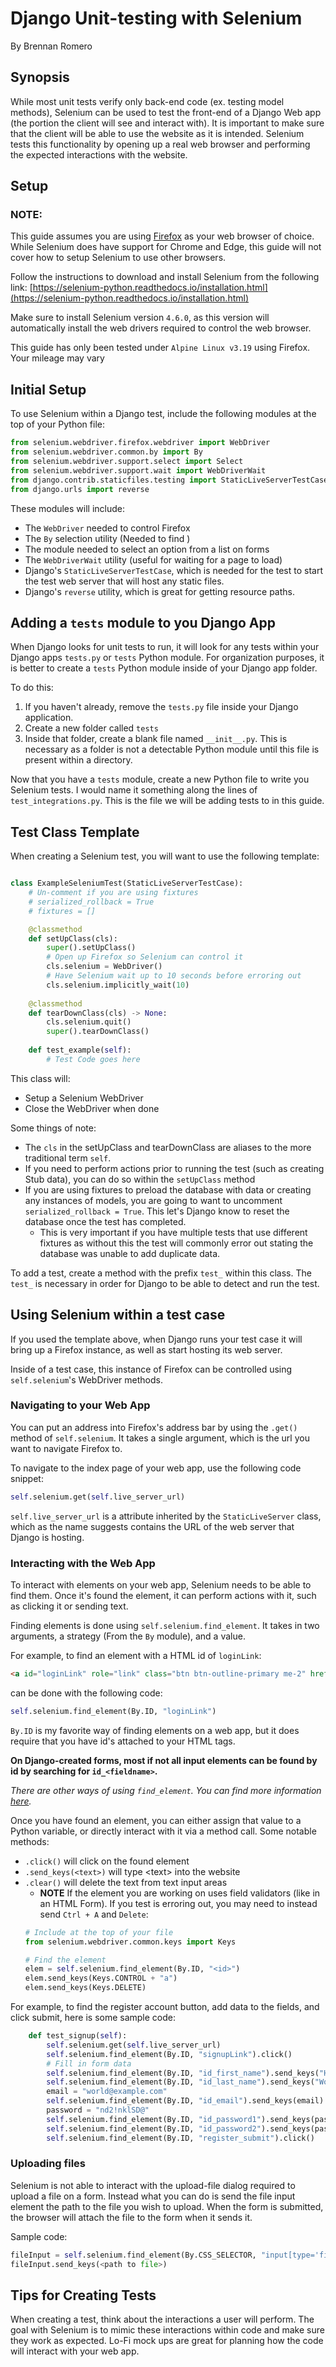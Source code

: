 
# Django Unit-testing with Selenium

By Brennan Romero

## Synopsis

While most unit tests verify only back-end code (ex. testing model methods), Selenium can be used to test the front-end of a Django Web app (the portion the client will see and interact with). It is important to make sure that the client will be able to use the website as it is intended. Selenium tests this functionality by opening up a real web browser and performing the expected interactions with the website. 

## Setup

### **NOTE:**

This guide assumes you are using [Firefox](https://www.mozilla.org/en-US/firefox/new/) as your web browser of choice. While Selenium does have support for Chrome and Edge, this guide will not cover how to setup Selenium to use other browsers.

Follow the instructions to download and install Selenium from the following link: [https://selenium-python.readthedocs.io/installation.html](https://selenium-python.readthedocs.io/installation.html)

Make sure to install Selenium version `4.6.0`, as this version will automatically install the web drivers required to control the web browser.

This guide has only been tested under `Alpine Linux v3.19` using Firefox. Your mileage may vary

## Initial Setup

To use Selenium within a Django test, include the following modules at the top of your Python file:
```python
from selenium.webdriver.firefox.webdriver import WebDriver
from selenium.webdriver.common.by import By
from selenium.webdriver.support.select import Select
from selenium.webdriver.support.wait import WebDriverWait
from django.contrib.staticfiles.testing import StaticLiveServerTestCase
from django.urls import reverse
```

These modules will include:

- The `WebDriver` needed to control Firefox
- The `By` selection utility (Needed to find )
- The module needed to select an option from a list on forms
- The `WebDriverWait` utility (useful for waiting for a page to load)
- Django's `StaticLiveServerTestCase`, which is needed for the test to start the test web server that will host any static files.
- Django's `reverse` utility, which is great for getting resource paths.

## Adding a `tests` module to you Django App

When Django looks for unit tests to run, it will look for any tests within your Django apps `tests.py` or `tests` Python module. For organization purposes, it is better to create a `tests` Python module inside of your Django app folder.

To do this:

1. If you haven't already, remove the `tests.py` file inside your Django application.
1. Create a new folder called `tests`
1. Inside that folder, create a blank file named `__init__.py`. This is necessary as a folder is not a detectable Python module until this file is present within a directory.

Now that you have a `tests` module, create a new Python file to write you Selenium tests. I would name it something along the lines of `test_integrations.py`. This is the file we will be adding tests to in this guide.

## Test Class Template

When creating a Selenium test, you will want to use the following template:

```python

class ExampleSeleniumTest(StaticLiveServerTestCase):
	# Un-comment if you are using fixtures
    # serialized_rollback = True
    # fixtures = []

    @classmethod
    def setUpClass(cls):
        super().setUpClass()
        # Open up Firefox so Selenium can control it
        cls.selenium = WebDriver()
        # Have Selenium wait up to 10 seconds before erroring out
        cls.selenium.implicitly_wait(10)
    
    @classmethod
    def tearDownClass(cls) -> None:
        cls.selenium.quit()
        super().tearDownClass()
    
    def test_example(self):
    	# Test Code goes here

```

This class will:

- Setup a Selenium WebDriver
- Close the WebDriver when done

Some things of note:

- The `cls` in the setUpClass and tearDownClass are aliases to the more traditional term `self`.
- If you need to perform actions prior to running the test (such as creating Stub data), you can do so within the `setUpClass` method
- If you are using fixtures to preload the database with data or creating any instances of models, you are going to want to uncomment `serialized_rollback = True`. This let's Django know to reset the database once the test has completed.
    - This is very important if you have multiple tests that use different fixtures as without this the test will commonly error out stating the database was unable to add duplicate data.


To add a test, create a method with the prefix `test_` within this class. The `test_` is necessary in order for Django to be able to detect and run the test.

## Using Selenium within a test case

If you used the template above, when Django runs your test case it will bring up a Firefox instance, as well as start hosting its web server.

Inside of a test case, this instance of Firefox can be controlled using `self.selenium`'s WebDriver methods.

### Navigating to your Web App

You can put an address into Firefox's address bar by using the `.get()` method of `self.selenium`. It takes a single argument, which is the url you want to navigate Firefox to.

To navigate to the index page of your web app, use the following code snippet:
```python
self.selenium.get(self.live_server_url)
```

`self.live_server_url` is a attribute inherited by the `StaticLiveServer` class, which as the name suggests contains the URL of the web server that Django is hosting.


### Interacting with the Web App

To interact with elements on your web app, Selenium needs to be able to find them. Once it's found the element, it can perform actions with it, such as clicking it or sending text.

Finding elements is done using `self.selenium.find_element`. It takes in two arguments, a strategy (From the `By` module), and a value.

For example, to find an element with a HTML id of `loginLink`:
```HTML
<a id="loginLink" role="link" class="btn btn-outline-primary me-2" href="{% url 'login' %}">Login</a>
```
can be done with the following code:
```python
self.selenium.find_element(By.ID, "loginLink")
```

`By.ID` is my favorite way of finding elements on a web app, but it does require that you have id's attached to your HTML tags. 

**On Django-created forms, most if not all input elements can be found by id by searching for `id_<fieldname>`.**

*There are other ways of using `find_element`. You can find more information [here](https://www.selenium.dev/documentation/webdriver/elements/finders/).*

Once you have found an element, you can either assign that value to a Python variable, or directly interact with it via a method call.
Some notable methods:

- `.click()` will click on the found element
- `.send_keys(<text>)` will type \<text\> into the website
- `.clear()` will delete the text from text input areas
    - **NOTE** If the element you are working on uses field validators (like in an HTML Form). If you test is erroring out, you may need to instead send `Ctrl + A` and `Delete`:
    ```python
    # Include at the top of your file
    from selenium.webdriver.common.keys import Keys

    # Find the element
    elem = self.selenium.find_element(By.ID, "<id>")
    elem.send_keys(Keys.CONTROL + "a")
    elem.send_keys(Keys.DELETE)

    ```

For example, to find the register account button, add data to the fields, and click submit, here is some sample code:
```python
    def test_signup(self):
        self.selenium.get(self.live_server_url)
        self.selenium.find_element(By.ID, "signupLink").click()
        # Fill in form data
        self.selenium.find_element(By.ID, "id_first_name").send_keys("Hello")
        self.selenium.find_element(By.ID, "id_last_name").send_keys("World")
        email = "world@example.com"
        self.selenium.find_element(By.ID, "id_email").send_keys(email)
        password = "nd2!nklSD@"
        self.selenium.find_element(By.ID, "id_password1").send_keys(password)
        self.selenium.find_element(By.ID, "id_password2").send_keys(password)
        self.selenium.find_element(By.ID, "register_submit").click()
```

### Uploading files

Selenium is not able to interact with the upload-file dialog required to upload a file on a form. Instead what you can do is send the file input element the path to the file you wish to upload. When the form is submitted, the browser will attach the file to the form when it sends it.

Sample code:

```python
fileInput = self.selenium.find_element(By.CSS_SELECTOR, "input[type='file']")
fileInput.send_keys(<path to file>)
```

## Tips for Creating Tests

When creating a test, think about the interactions a user will perform. The goal with Selenium is to mimic these interactions within code and make sure they work as expected.
Lo-Fi mock ups are great for planning how the code will interact with your web app.